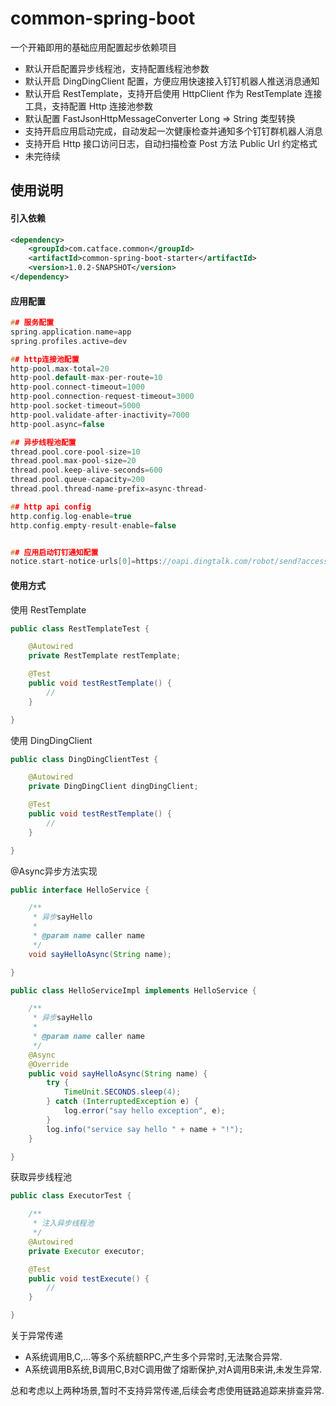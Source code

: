 # common-spring-boot

一个开箱即用的基础应用配置起步依赖项目

- 默认开启配置异步线程池，支持配置线程池参数
- 默认开启 DingDingClient 配置，方便应用快速接入钉钉机器人推送消息通知
- 默认开启 RestTemplate，支持开启使用 HttpClient 作为 RestTemplate 连接工具，支持配置 Http 连接池参数
- 默认配置 FastJsonHttpMessageConverter Long => String 类型转换
- 支持开启应用启动完成，自动发起一次健康检查并通知多个钉钉群机器人消息
- 支持开启 Http 接口访问日志，自动扫描检查 Post 方法 Public Url 约定格式
- 未完待续

## 使用说明

#### 引入依赖

```xml
<dependency>
    <groupId>com.catface.common</groupId>
    <artifactId>common-spring-boot-starter</artifactId>
    <version>1.0.2-SNAPSHOT</version>
</dependency>
```

#### 应用配置

```c
## 服务配置
spring.application.name=app
spring.profiles.active=dev

## http连接池配置
http-pool.max-total=20
http-pool.default-max-per-route=10
http-pool.connect-timeout=1000
http-pool.connection-request-timeout=3000
http-pool.socket-timeout=5000
http-pool.validate-after-inactivity=7000
http-pool.async=false

## 异步线程池配置
thread.pool.core-pool-size=10
thread.pool.max-pool-size=20
thread.pool.keep-alive-seconds=600
thread.pool.queue-capacity=200
thread.pool.thread-name-prefix=async-thread-

## http api config
http.config.log-enable=true
http.config.empty-result-enable=false


## 应用启动钉钉通知配置
notice.start-notice-urls[0]=https://oapi.dingtalk.com/robot/send?access_token=362f156dab8e31f8e638f16e50d3649ccbdc37c372d7e5eeb513d88bc83fe287

```


#### 使用方式

使用 RestTemplate

```java
public class RestTemplateTest {

    @Autowired
    private RestTemplate restTemplate;

    @Test
    public void testRestTemplate() {
        // 
    }

}
```

使用 DingDingClient

```java
public class DingDingClientTest {

    @Autowired
    private DingDingClient dingDingClient;

    @Test
    public void testRestTemplate() {
        // 
    }

}
```

@Async异步方法实现

```java
public interface HelloService {

    /**
     * 异步sayHello
     *
     * @param name caller name
     */
    void sayHelloAsync(String name);

}

public class HelloServiceImpl implements HelloService {

    /**
     * 异步sayHello
     *
     * @param name caller name
     */
    @Async
    @Override
    public void sayHelloAsync(String name) {
        try {
            TimeUnit.SECONDS.sleep(4);
        } catch (InterruptedException e) {
            log.error("say hello exception", e);
        }
        log.info("service say hello " + name + "!");
    }

}
```

获取异步线程池

```java
public class ExecutorTest {

    /**
     * 注入异步线程池
     */
    @Autowired
    private Executor executor;

    @Test
    public void testExecute() {
        // 
    }

}
```

关于异常传递

* A系统调用B,C,...等多个系统额RPC,产生多个异常时,无法聚合异常.
* A系统调用B系统,B调用C,B对C调用做了熔断保护,对A调用B来讲,未发生异常.

总和考虑以上两种场景,暂时不支持异常传递,后续会考虑使用链路追踪来排查异常.
